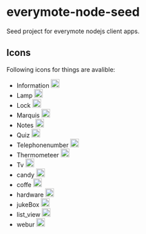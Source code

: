 everymote-node-seed
===================

Seed project for everymote nodejs client apps.


Icons
----------------

Following icons for things are avalible:
- Information <img src="http://m.everymote.com/images/icons/client/Information.png" alt="Information"  width="20px" height="20px">
- Lamp <img src="http://m.everymote.com/images/icons/client/Lamp.png" alt="lamp"  width="20px" height="20px">
- Lock <img src="http://m.everymote.com/images/icons/client/Lock.png" alt="Lock"  width="20px" height="20px">
- Marquis <img src="http://m.everymote.com/images/icons/client/Marquis.png" alt="Marquis"  width="20px" height="20px">
- Notes <img src="http://m.everymote.com/images/icons/client/Notes.png" alt="Notes"  width="20px" height="20px">
- Quiz <img src="http://m.everymote.com/images/icons/client/Quiz.png" alt="Quiz"  width="20px" height="20px">
- Telephonenumber <img src="http://m.everymote.com/images/icons/client/Telephonenumber.png" alt="Telephonenumber"  width="20px" height="20px">
- Thermometeer <img src="http://m.everymote.com/images/icons/client/Thermometeer.png" alt="Thermometeer"  width="20px" height="20px">
- Tv <img src="http://m.everymote.com/images/icons/client/Tv.png" alt="Tv"  width="20px" height="20px">
- candy <img src="http://m.everymote.com/images/icons/client/candy.png" alt="candy"  width="20px" height="20px">
- coffe <img src="http://m.everymote.com/images/icons/client/coffe.png" alt="coffe"  width="20px" height="20px">
- hardware <img src="http://m.everymote.com/images/icons/client/hardware.png" alt="hardware"  width="20px" height="20px">
- jukeBox <img src="http://m.everymote.com/images/icons/client/jukeBox.png" alt="jukeBox"  width="20px" height="20px">
- list_view <img src="http://m.everymote.com/images/icons/client/list_view.png" alt="list_view"  width="20px" height="20px">
- webur <img src="http://m.everymote.com/images/icons/client/weburl.png" alt="weburl"  width="20px" height="20px">
